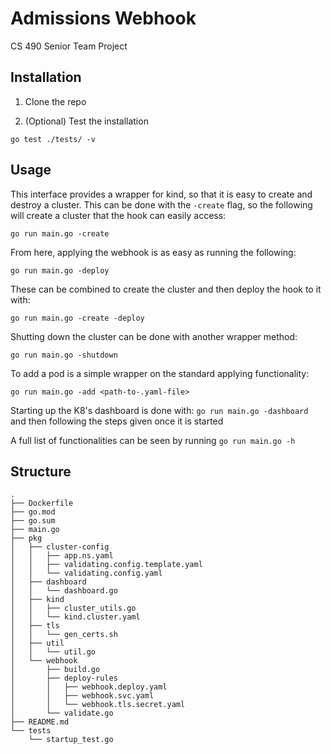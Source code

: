 # Admissions Webhook
CS 490 Senior Team Project

## Installation

1. Clone the repo

2. (Optional) Test the installation

`go test ./tests/ -v`


## Usage

This interface provides a wrapper for kind, so that it is easy to create and destroy a cluster. This can be done with the `-create` flag, so the following will create a cluster that the hook can easily access:

`go run main.go -create`

From here, applying the webhook is as easy as running the following:

`go run main.go -deploy`

These can be combined to create the cluster and then deploy the hook to it with: 

`go run main.go -create -deploy`

Shutting down the cluster can be done with another wrapper method:

`go run main.go -shutdown`

To add a pod is a simple wrapper on the standard applying functionality:

`go run main.go -add <path-to-.yaml-file>`

Starting up the K8's dashboard is done with: `go run main.go -dashboard` and then
following the steps given once it is started

A full list of functionalities can be seen by running `go run main.go -h`

## Structure

```
.
├── Dockerfile
├── go.mod
├── go.sum
├── main.go
├── pkg
│   ├── cluster-config
│   │   ├── app.ns.yaml
│   │   ├── validating.config.template.yaml
│   │   └── validating.config.yaml
│   ├── dashboard
│   │   └── dashboard.go
│   ├── kind
│   │   ├── cluster_utils.go
│   │   └── kind.cluster.yaml
│   ├── tls
│   │   └── gen_certs.sh
│   ├── util
│   │   └── util.go
│   └── webhook
│       ├── build.go
│       ├── deploy-rules
│       │   ├── webhook.deploy.yaml
│       │   ├── webhook.svc.yaml
│       │   └── webhook.tls.secret.yaml
│       └── validate.go
├── README.md
└── tests
    └── startup_test.go
```
